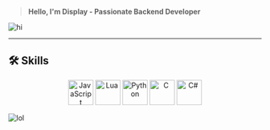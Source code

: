 > **Hello, I'm Display - Passionate Backend Developer**  

![hi](https://i.giphy.com/media/v1.Y2lkPTc5MGI3NjExY3A0Nnh2YWhhYTMzdDU4cnJ1Z3A1am9zZWFrZWVoMzVmamR3OXpubyZlcD12MV9pbnRlcm5hbF9naWZfYnlfaWQmY3Q9Zw/3o7btRkeE7RtAq8DnO/giphy.gif)

---

## 🛠 Skills

<p align="center">
  <img src="https://cdn.jsdelivr.net/gh/devicons/devicon/icons/javascript/javascript-original.svg" alt="JavaScript" width="50" height="50"/>
  <img src="https://upload.wikimedia.org/wikipedia/commons/c/cf/Lua-Logo.svg" alt="Lua" width="50" height="50"/>
  <img src="https://cdn.jsdelivr.net/gh/devicons/devicon/icons/python/python-original.svg" alt="Python" width="50" height="50"/>
  <img src="https://cdn.jsdelivr.net/gh/devicons/devicon/icons/c/c-original.svg" alt="C" width="50" height="50"/>
  <img src="https://cdn.jsdelivr.net/gh/devicons/devicon/icons/csharp/csharp-original.svg" alt="C#" width="50" height="50"/>
</p>

![lol](https://i.giphy.com/media/v1.Y2lkPTc5MGI3NjExeGF4ajNlaTRtOXBlNWUwOWNzbTZwMnU2aTE2bHF2bHJ3anFyaXkwcyZlcD12MV9pbnRlcm5hbF9naWZfYnlfaWQmY3Q9Zw/1zRdamA0f9ifJkfEGF/giphy.gif)
